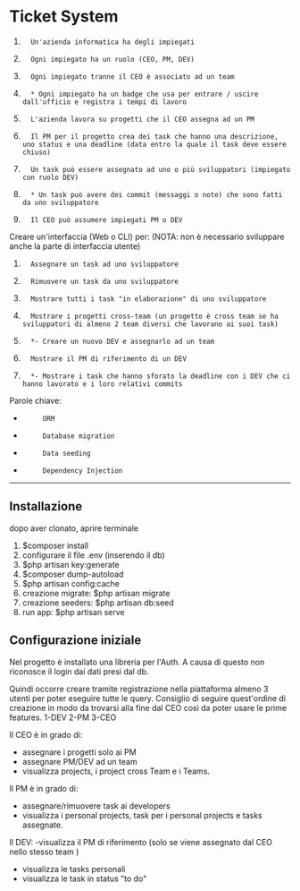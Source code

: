 # Ticket System

1.       Un'azienda informatica ha degli impiegati

2.       Ogni impiegato ha un ruolo (CEO, PM, DEV)

3.       Ogni impiegato tranne il CEO è associato ad un team

4.       * Ogni impiegato ha un badge che usa per entrare / uscire dall'ufficio e registra i tempi di lavoro

5.       L'azienda lavora su progetti che il CEO assegna ad un PM

6.       Il PM per il progetto crea dei task che hanno una descrizione, uno status e una deadline (data entro la quale il task deve essere chiuso)

7.       Un task può essere assegnato ad uno o più sviluppatori (impiegato con ruolo DEV)

8.       * Un task può avere dei commit (messaggi o note) che sono fatti da uno sviluppatore

9.       Il CEO può assumere impiegati PM o DEV

Creare un'interfaccia (Web o CLI) per:
(NOTA: non è necessario sviluppare anche la parte di interfaccia utente)

1.       Assegnare un task ad uno sviluppatore

2.       Rimuovere un task da uno sviluppatore

3.       Mostrare tutti i task "in elaborazione" di uno sviluppatore

4.       Mostrare i progetti cross-team (un progetto è cross team se ha sviluppatori di almeno 2 team diversi che lavorano ai suoi task)

5.       *- Creare un nuovo DEV e assegnarlo ad un team

6.       Mostrare il PM di riferimento di un DEV

7.       *- Mostrare i task che hanno sforato la deadline con i DEV che ci hanno lavorato e i loro relativi commits



Parole chiave:

-          ORM

-          Database migration

-          Data seeding

-          Dependency Injection

 ---
 
## Installazione
dopo aver clonato, aprire terminale
1. $composer install
2. configurare il file .env (inserendo il db)
3. $php artisan key:generate
4. $composer dump-autoload 
5. $php artisan config:cache
6. creazione migrate: $php artisan migrate
7. creazione seeders: $php artisan db:seed
8. run app: $php artisan serve

## Configurazione iniziale
Nel progetto è installato una libreria per l'Auth.
A causa di questo non riconosce il login dai dati presi dal db.

Quindi occorre creare tramite registrazione nella piattaforma almeno 3 utenti per poter eseguire tutte le query.
Consiglio di seguire quest'ordine di creazione in modo da trovarsi alla fine dal CEO così da poter usare le prime features.
1-DEV
2-PM
3-CEO

Il CEO è in grado di:
- assegnare i progetti solo ai PM
- assegnare PM/DEV ad un team
- visualizza projects, i project cross Team e i Teams.

Il PM è in grado di:
- assegnare/rimuovere task ai developers
- visualizza i personal projects, task per i personal projects e tasks assegnate.

Il DEV:
 -visualizza il PM di riferimento (solo se viene assegnato dal CEO nello stesso team )
- visualizza le tasks personali
- visualizza le task in status "to do"
